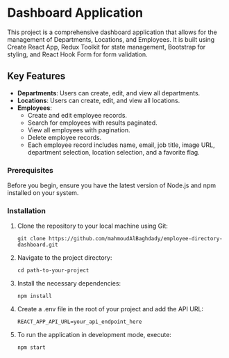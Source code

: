 # Dashboard Application

This project is a comprehensive dashboard application that allows for the management of Departments, Locations, and Employees. It is built using Create React App, Redux Toolkit for state management, Bootstrap for styling, and React Hook Form for form validation.

## Key Features

- **Departments**: Users can create, edit, and view all departments.
- **Locations**: Users can create, edit, and view all locations.
- **Employees**:
  - Create and edit employee records.
  - Search for employees with results paginated.
  - View all employees with pagination.
  - Delete employee records.
  - Each employee record includes name, email, job title, image URL, department selection, location selection, and a favorite flag.

### Prerequisites

Before you begin, ensure you have the latest version of Node.js and npm installed on your system.

### Installation

1. Clone the repository to your local machine using Git:

   ```
   git clone https://github.com/mahmoudAlBaghdady/employee-directory-dashboard.git
   ```
   
2. Navigate to the project directory:

   ```
   cd path-to-your-project
   ```
   
3. Install the necessary dependencies:

   ```
   npm install
   ```

4. Create a .env file in the root of your project and add the API URL:

   ```
   REACT_APP_API_URL=your_api_endpoint_here
   ```

5. To run the application in development mode, execute:

   ```
   npm start
   ```


